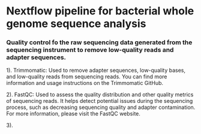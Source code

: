 <h1> Nextflow pipeline for bacterial whole genome sequence analysis </h1>

<h3>Quality control fo the raw sequencing data generated from the sequencing instrument to remove low-quality reads and adapter sequences.</h3>

   1). Trimmomatic: Used to remove adapter sequences, low-quality bases, and low-quality reads from sequencing reads. You can find more information and usage instructions on the Trimmomatic GitHub.

   2). FastQC: Used to assess the quality distribution and other quality metrics of sequencing reads. It helps detect potential issues during the sequencing process, such as decreasing sequencing quality and adapter contamination. For more information, please visit the FastQC website.

  3). 
